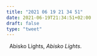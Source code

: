 ```yaml
---
title: "2021 06 19 21 34 51"
date: 2021-06-19T21:34:51+02:00
draft: false
type: "tweet"
---
```

<a href="https://music.apple.com/us/album/abisko-lights/1256899743" type="application/rss+xml" class="iconfont icon-music" title="rss"></a> &nbsp; Abisko Lights, *Abisko Lights*.

